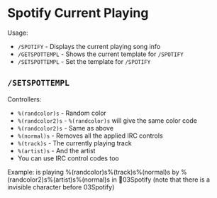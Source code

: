 Spotify Current Playing
=======================

Usage:
 * `/SPOTIFY` - Displays the current playing song info
 * `/GETSPOTTEMPL` - Shows the current template for `/SPOTIFY`
 * `/SETSPOTTEMPL` - Set the template for `/SPOTIFY`
 
`/SETSPOTTEMPL`
---------------

Controllers:
 * `%(randcolor)s` - Random color
 * `%(randcolor2)s` - `%(randcolor)s` will give the same color code
 * `%(randcolor2)s` - Same as above
 * `%(normal)s` - Removes all the applied IRC controls
 * `%(track)s` - The currently playing track
 * `%(artist)s` - And the artist
 * You can use IRC control codes too
 
 Example: is playing %(randcolor)s%(track)s%(normal)s by %(randcolor2)s%(artist)s%(normal)s in 03Spotify
 (note that there is a invisible character before 03Spotify)
